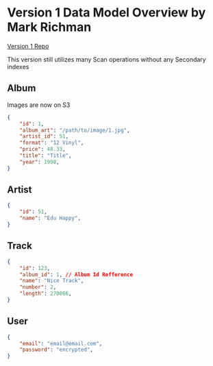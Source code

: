 # Version 1 Data Model Overview by Mark Richman

[Version 1 Repo](https://github.com/linuxacademy/content-dynamodb-deepdive/tree/master/webapp-v1)

This version still utilizes many Scan operations without any Secondary indexes

## Album

Images are now on S3

```json
{
    "id": 1,
    "album_art": "/path/to/image/1.jpg",
    "artist_id": 51,
    "format": "12 Vinyl",
    "price": 48.33,
    "title": "Title",
    "year": 1998,
}
```

## Artist

```json
{
    "id": 51,
    "name": "Edu Happy",
}
```

## Track

```json
{
    "id": 123,
    "album_id": 1, // Album Id Refference
    "name": "Nice Track",
    "number": 2,
    "length": 270066,
}
```

## User

```json
{
    "email": "email@email.com",
    "password": "encrypted",
}
```